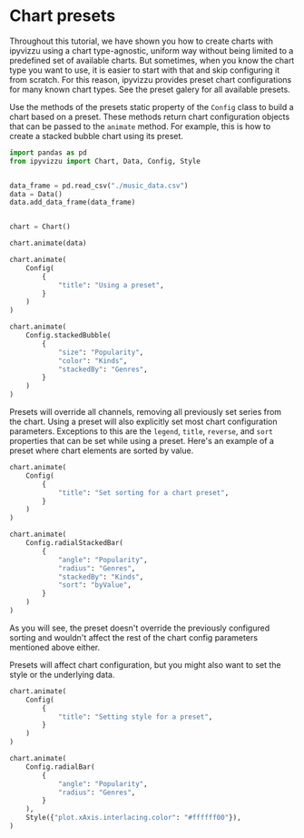 # Chart presets

Throughout this tutorial, we have shown you how to create charts with ipyvizzu
using a chart type-agnostic, uniform way without being limited to a predefined
set of available charts. But sometimes, when you know the chart type you want to
use, it is easier to start with that and skip configuring it from scratch. For
this reason, ipyvizzu provides preset chart configurations for many known chart
types. See the preset galery for all available presets.

Use the methods of the presets static property of the `Config` class to build a
chart based on a preset. These methods return chart configuration objects that
can be passed to the `animate` method. For example, this is how to create a
stacked bubble chart using its preset.

```python
import pandas as pd
from ipyvizzu import Chart, Data, Config, Style


data_frame = pd.read_csv("./music_data.csv")
data = Data()
data.add_data_frame(data_frame)


chart = Chart()

chart.animate(data)

chart.animate(
    Config(
        {
            "title": "Using a preset",
        }
    )
)

chart.animate(
    Config.stackedBubble(
        {
            "size": "Popularity",
            "color": "Kinds",
            "stackedBy": "Genres",
        }
    )
)
```

<div id="tutorial_01"></div>

Presets will override all channels, removing all previously set series from the
chart. Using a preset will also explicitly set most chart configuration
parameters. Exceptions to this are the `legend`, `title`, `reverse`, and `sort`
properties that can be set while using a preset. Here's an example of a preset
where chart elements are sorted by value.

```python
chart.animate(
    Config(
        {
            "title": "Set sorting for a chart preset",
        }
    )
)

chart.animate(
    Config.radialStackedBar(
        {
            "angle": "Popularity",
            "radius": "Genres",
            "stackedBy": "Kinds",
            "sort": "byValue",
        }
    )
)
```

<div id="tutorial_02"></div>

As you will see, the preset doesn't override the previously configured sorting
and wouldn't affect the rest of the chart config parameters mentioned above
either.

Presets will affect chart configuration, but you might also want to set the
style or the underlying data.

```python
chart.animate(
    Config(
        {
            "title": "Setting style for a preset",
        }
    )
)

chart.animate(
    Config.radialBar(
        {
            "angle": "Popularity",
            "radius": "Genres",
        }
    ),
    Style({"plot.xAxis.interlacing.color": "#ffffff00"}),
)
```

<div id="tutorial_03"></div>

<script src="./chart_presets.js"></script>
